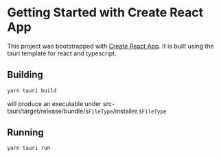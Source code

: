 # Getting Started with Create React App

This project was bootstrapped with [Create React App](https://github.com/facebook/create-react-app).
It is built using the tauri template for react and typescript.


## Building
```cmd
yarn tauri build
```
will produce an executable under src-tauri/target/release/bundle/`$FileType`/installer.`$FileType`



## Running
```cmd
yarn tauri run
```
